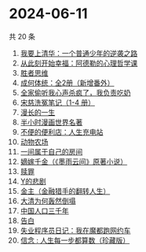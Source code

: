 # 2024-06-11

共 20 条

<!-- BEGIN WEREAD -->
<!-- 最后更新时间 2024-06-11 05:01:18 +0800 -->
1. [我要上清华：一个普通少年的逆袭之路](https://weread.qq.com/web/bookDetail/98a32cb0813ab8e90g013b33)
1. [从此刻开始幸福：阿德勒的心理哲学课](https://weread.qq.com/web/bookDetail/39a32040813ab8e61g017a2f)
1. [胜者思维](https://weread.qq.com/web/bookDetail/c64321307239b3b5c648b2a)
1. [成何体统：全2册（新增番外）](https://weread.qq.com/web/bookDetail/e19325a0813ab6fefg010a1c)
1. [全家偷听我心声杀疯了，我负责吃奶](https://weread.qq.com/web/bookDetail/3d232a10813ab8eafg01768b)
1. [宋慈洗冤笔记（1-4 册）](https://weread.qq.com/web/bookDetail/bea326d0813ab7fcag016618)
1. [漫长的一生](https://weread.qq.com/web/bookDetail/fe332ec0813ab8eabg0176c4)
1. [半小时漫画世界名著](https://weread.qq.com/web/bookDetail/5bf324b0813ab6e2cg0162c8)
1. [不便的便利店：人生充电站](https://weread.qq.com/web/bookDetail/42232750813ab8e30g019aa3)
1. [动物农场](https://weread.qq.com/web/bookDetail/c7932430715b9fd8c7913fa)
1. [一间属于自己的房间](https://weread.qq.com/web/bookDetail/aa0327a0813ab8e07g013eb2)
1. [嫡嫁千金（《墨雨云间》原著小说）](https://weread.qq.com/web/bookDetail/e4b325506e6660fe4bd6750)
1. [赎罪](https://weread.qq.com/web/bookDetail/52b32c30813ab8e37g0173ea)
1. [Y的悲剧](https://weread.qq.com/web/bookDetail/3e132e20813ab8e37g0193f4)
1. [金主（金融猎手的翻转人生）](https://weread.qq.com/web/bookDetail/e1732f70813ab8e15g014f2c)
1. [大清为何轰然倒塌](https://weread.qq.com/web/bookDetail/45e32a60813ab8dfag0107ed)
1. [中国人口三千年](https://weread.qq.com/web/bookDetail/8f6324f0813ab8de6g0123bd)
1. [告白](https://weread.qq.com/web/bookDetail/5b63248071c3a8c45b67987)
1. [失业程序员日记：我在魔都跑网约车](https://weread.qq.com/web/bookDetail/80432950813ab8e38g013445)
1. [信念 : 人生每一步都算数（珍藏版）](https://weread.qq.com/web/bookDetail/9e1326b0813ab8736g0119ec)
<!-- END WEREAD -->